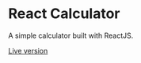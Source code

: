 # React Calculator

A simple calculator built with ReactJS.

[Live version](https://my-personal-react-calculator.herokuapp.com/)
